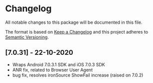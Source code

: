 # Changelog
All notable changes to this package will be documented in this file.

The format is based on [Keep a Changelog](http://keepachangelog.com/en/1.0.0/)
and this project adheres to [Semantic Versioning](http://semver.org/spec/v2.0.0.html).

## [7.0.31] - 22-10-2020
- Wraps Android 7.0.3.1 SDK and iOS 7.0.3 SDK
- ANR fix, related to Browser User Agent
- bug fix, resolves ironSource ShowFail increase (raised on 7.0.2)
